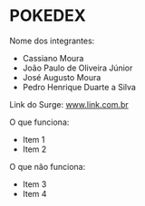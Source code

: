 # POKEDEX

Nome dos integrantes: 
- Cassiano Moura
- João Paulo de Oliveira Júnior
- José Augusto Moura
- Pedro Henrique Duarte a Silva

Link do Surge: www.link.com.br

O que funciona:
- Item 1
- Item 2

O que não funciona: 
- Item 3
- Item 4
